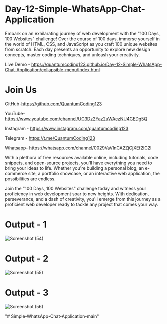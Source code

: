 # Day-12-Simple-WhatsApp-Chat-Application

Embark on an exhilarating journey of web development with the "100 Days, 100 Websites" challenge! Over the course of 100 days, immerse yourself in the world of HTML, CSS, and JavaScript as you craft 100 unique websites from scratch. Each day presents an opportunity to explore new design concepts, master coding techniques, and unleash your creativity.

Live Demo - https://quantumcoding123.github.io/Day-12-Simple-WhatsApp-Chat-Application/collapsible-menu/Index.html

# Join Us

GitHub-https://github.com/QuantumCoding123

YouTube-https://www.youtube.com/channel/UC3Dz2Yaz2uWAczNU4GEDg5Q

Instagram - https://www.instagram.com/quantumcoding123

Telegram - https://t.me/QuantumCoding123

Whatsapp- https://whatsapp.com/channel/0029VaVInCA2ZjCjXEf2IC2I

With a plethora of free resources available online, including tutorials, code snippets, and open-source projects, you'll have everything you need to bring your ideas to life. Whether you're building a personal blog, an e-commerce site, a portfolio showcase, or an interactive web application, the possibilities are endless.

Join the "100 Days, 100 Websites" challenge today and witness your proficiency in web development soar to new heights. With dedication, perseverance, and a dash of creativity, you'll emerge from this journey as a proficient web developer ready to tackle any project that comes your way.

# Output - 1

![Screenshot (54)](https://github.com/QuantumCoding123/Day-12-Simple-WhatsApp-Chat-Application/assets/166281221/7041e71d-a90b-4c35-a5c4-d478c077ba56)


# Output - 2

![Screenshot (55)](https://github.com/QuantumCoding123/Day-12-Simple-WhatsApp-Chat-Application/assets/166281221/ac14a1b3-bb38-4b41-b9d3-4e78bffe098b)


# Output - 3

![Screenshot (56)](https://github.com/QuantumCoding123/Day-12-Simple-WhatsApp-Chat-Application/assets/166281221/122becf9-a3ae-4441-9129-51ddfc038fcd)




"# Simple-WhatsApp-Chat-Application-main" 
